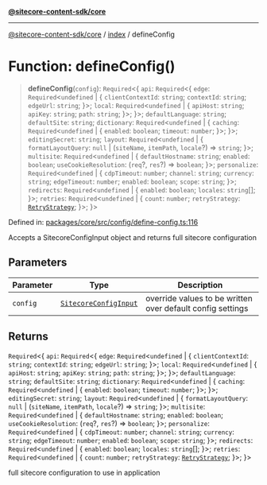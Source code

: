 [**@sitecore-content-sdk/core**](../../README.md)

***

[@sitecore-content-sdk/core](../../README.md) / [index](../README.md) / defineConfig

# Function: defineConfig()

> **defineConfig**(`config`): `Required`\<\{ `api`: `Required`\<\{ `edge`: `Required`\<`undefined` \| \{ `clientContextId`: `string`; `contextId`: `string`; `edgeUrl`: `string`; \}\>; `local`: `Required`\<`undefined` \| \{ `apiHost`: `string`; `apiKey`: `string`; `path`: `string`; \}\>; \}\>; `defaultLanguage`: `string`; `defaultSite`: `string`; `dictionary`: `Required`\<`undefined` \| \{ `caching`: `Required`\<`undefined` \| \{ `enabled`: `boolean`; `timeout`: `number`; \}\>; \}\>; `editingSecret`: `string`; `layout`: `Required`\<`undefined` \| \{ `formatLayoutQuery`: `null` \| (`siteName`, `itemPath`, `locale`?) => `string`; \}\>; `multisite`: `Required`\<`undefined` \| \{ `defaultHostname`: `string`; `enabled`: `boolean`; `useCookieResolution`: (`req`?, `res`?) => `boolean`; \}\>; `personalize`: `Required`\<`undefined` \| \{ `cdpTimeout`: `number`; `channel`: `string`; `currency`: `string`; `edgeTimeout`: `number`; `enabled`: `boolean`; `scope`: `string`; \}\>; `redirects`: `Required`\<`undefined` \| \{ `enabled`: `boolean`; `locales`: `string`[]; \}\>; `retries`: `Required`\<`undefined` \| \{ `count`: `number`; `retryStrategy`: [`RetryStrategy`](../interfaces/RetryStrategy.md); \}\>; \}\>

Defined in: [packages/core/src/config/define-config.ts:116](https://github.com/Sitecore/xmc-jss-dev/blob/7e7ce097833cac399aa150e6b63dca7210e4ee25/packages/core/src/config/define-config.ts#L116)

Accepts a SitecoreConfigInput object and returns full sitecore configuration

## Parameters

| Parameter | Type | Description |
| ------ | ------ | ------ |
| `config` | [`SitecoreConfigInput`](../../config/type-aliases/SitecoreConfigInput.md) | override values to be written over default config settings |

## Returns

`Required`\<\{ `api`: `Required`\<\{ `edge`: `Required`\<`undefined` \| \{ `clientContextId`: `string`; `contextId`: `string`; `edgeUrl`: `string`; \}\>; `local`: `Required`\<`undefined` \| \{ `apiHost`: `string`; `apiKey`: `string`; `path`: `string`; \}\>; \}\>; `defaultLanguage`: `string`; `defaultSite`: `string`; `dictionary`: `Required`\<`undefined` \| \{ `caching`: `Required`\<`undefined` \| \{ `enabled`: `boolean`; `timeout`: `number`; \}\>; \}\>; `editingSecret`: `string`; `layout`: `Required`\<`undefined` \| \{ `formatLayoutQuery`: `null` \| (`siteName`, `itemPath`, `locale`?) => `string`; \}\>; `multisite`: `Required`\<`undefined` \| \{ `defaultHostname`: `string`; `enabled`: `boolean`; `useCookieResolution`: (`req`?, `res`?) => `boolean`; \}\>; `personalize`: `Required`\<`undefined` \| \{ `cdpTimeout`: `number`; `channel`: `string`; `currency`: `string`; `edgeTimeout`: `number`; `enabled`: `boolean`; `scope`: `string`; \}\>; `redirects`: `Required`\<`undefined` \| \{ `enabled`: `boolean`; `locales`: `string`[]; \}\>; `retries`: `Required`\<`undefined` \| \{ `count`: `number`; `retryStrategy`: [`RetryStrategy`](../interfaces/RetryStrategy.md); \}\>; \}\>

full sitecore configuration to use in application
